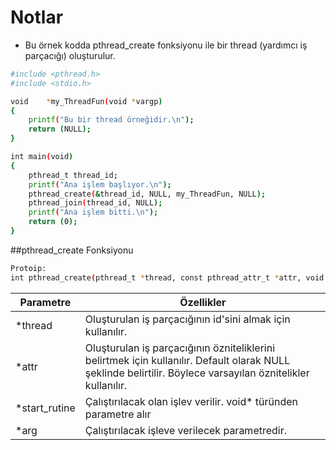 # Notlar

- Bu örnek kodda pthread_create fonksiyonu ile bir thread (yardımcı iş parçacığı) oluşturulur.

```sh
#include <pthread.h>
#include <stdio.h>

void	*my_ThreadFun(void *vargp)
{
	printf("Bu bir thread örneğidir.\n");
	return (NULL);
}

int	main(void)
{
	pthread_t thread_id;
	printf("Ana işlem başlıyor.\n");
	pthread_create(&thread_id, NULL, my_ThreadFun, NULL);
	pthread_join(thread_id, NULL);
	printf("Ana işlem bitti.\n");
	return (0);
}
```
##pthread_create Fonksiyonu

```sh
Protoip:
int pthread_create(pthread_t *thread, const pthread_attr_t *attr, void *(*start_routine) (void *), void *arg);
```

| Parametre | Özellikler |
| ------ | ------ |
| *thread | Oluşturulan iş parçacığının id'sini almak için kullanılır. |
| *attr | Oluşturulan iş parçacığının özniteliklerini belirtmek için kullanılır. Default olarak NULL şeklinde belirtilir. Böylece varsayılan öznitelikler kullanılır. |
| *start_rutine | Çalıştırılacak olan işlev verilir. void* türünden parametre alır |
| *arg | Çalıştırılacak işleve verilecek parametredir. |
